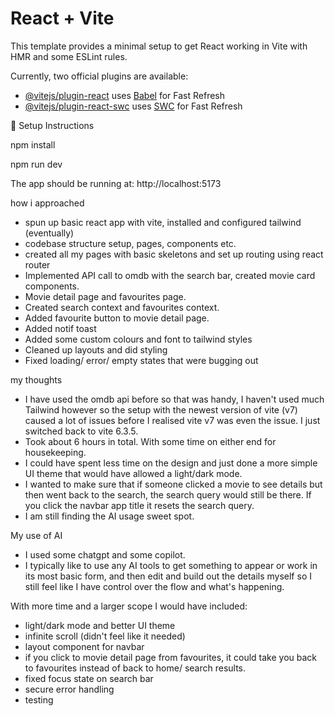 # React + Vite

This template provides a minimal setup to get React working in Vite with HMR and some ESLint rules.

Currently, two official plugins are available:

- [@vitejs/plugin-react](https://github.com/vitejs/vite-plugin-react/blob/main/packages/plugin-react/README.md) uses [Babel](https://babeljs.io/) for Fast Refresh
- [@vitejs/plugin-react-swc](https://github.com/vitejs/vite-plugin-react-swc) uses [SWC](https://swc.rs/) for Fast Refresh

🚀 Setup Instructions

npm install

npm run dev

The app should be running at:
http://localhost:5173

how i approached
- spun up basic react app with vite, installed and configured tailwind (eventually)
- codebase structure setup, pages, components etc.
- created all my pages with basic skeletons and set up routing using react router
- Implemented API call to omdb with the search bar, created movie card components.
- Movie detail page and favourites page.
- Created search context and favourites context.
- Added favourite button to movie detail page.
- Added notif toast
- Added some custom colours and font to tailwind styles
- Cleaned up layouts and did styling
- Fixed loading/ error/ empty states that were bugging out

my thoughts
- I have used the omdb api before so that was handy, I haven't used much Tailwind
however so the setup with the newest version of vite (v7) caused a lot of
issues before I realised vite v7 was even the issue. I just switched back to vite 6.3.5.
- Took about 6 hours in total. With some time on either end for housekeeping.
- I could have spent less time on the design and just done a more simple UI
theme that would have allowed a light/dark mode.
- I wanted to make sure that if someone clicked a movie to see details but then
went back to the search, the search query would still be there. If you click
the navbar app title it resets the search query.
- I am still finding the AI usage sweet spot.

My use of AI
- I used some chatgpt and some copilot.
- I typically like to use any AI tools to get something to appear or work
in its most basic form, and then edit and build out the details myself so I still
feel like I have control over the flow and what's happening.

With more time and a larger scope I would have included:
- light/dark mode and better UI theme
- infinite scroll (didn't feel like it needed)
- layout component for navbar
- if you click to movie detail page from favourites, it could take you back to
favourites instead of back to home/ search results.
- fixed focus state on search bar
- secure error handling
- testing
